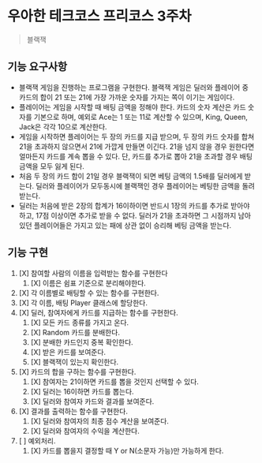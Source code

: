 # 우아한 테크코스 프리코스 3주차

> 블랙잭

## 기능 요구사항

- 블랙잭 게임을 진행하는 프로그램을 구현한다. 블랙잭 게임은 딜러와 플레이어 중 카드의 합이 21 또는 21에 가장 가까운 숫자를 가지는 쪽이 이기는 게임이다.
- 플레이어는 게임을 시작할 때 배팅 금액을 정해야 한다. 카드의 숫자 계산은 카드 숫자를 기본으로 하며, 예외로 Ace는 1 또는 11로 계산할 수 있으며, King, Queen, Jack은 각각 10으로 계산한다.
- 게임을 시작하면 플레이어는 두 장의 카드를 지급 받으며, 두 장의 카드 숫자를 합쳐 21을 초과하지 않으면서 21에 가깝게 만들면 이긴다. 21을 넘지 않을 경우 원한다면 얼마든지 카드를 계속 뽑을 수 있다. 단, 카드를 추가로 뽑아 21을 초과할 경우 배팅 금액을 모두 잃게 된다.
- 처음 두 장의 카드 합이 21일 경우 블랙잭이 되면 베팅 금액의 1.5배를 딜러에게 받는다. 딜러와 플레이어가 모두동시에 블랙잭인 경우 플레이어는 베팅한 금액을 돌려받는다.
- 딜러는 처음에 받은 2장의 합계가 16이하이면 반드시 1장의 카드를 추가로 받아야 하고, 17점 이상이면 추가로 받을 수 없다. 딜러가 21을 초과하면 그 시점까지 남아 있던 플레이어들은 가지고 있는 패에 상관 없이 승리해 베팅 금액을 받는다.

## 기능 구현

1. [X] 참여할 사람의 이름을 입력받는 함수를 구현한다
   1. [X] 이름은 쉼표 기준으로 분리해야한다.
2. [X] 각 이름별로 배팅할 수 있는 함수를 구현한다.
3. [X] 각 이름, 배팅 Player 클래스에 할당한다.
4. [X] 딜러, 참여자에게 카드를 지급하는 함수를 구현한다.
   1. [X] 모든 카드 종류를 가지고 온다.
   2. [X] Random 카드를 분배한다.
   3. [X] 분배한 카드인지 중복 확인한다.
   4. [X] 받은 카드를 보여준다.
   5. [X] 블랙잭이 있는지 확인한다.
5. [X] 카드의 합을 구하는 함수를 구현한다.
   1. [X] 참여자는 21이하면 카드를 뽑을 것인지 선택할 수 있다.
   2. [X] 딜러는 16이하면 카드를 뽑는다.
   3. [X] 딜러와 참여자 카드와 결과를 보여준다. 
6. [X] 결과를 출력하는 함수를 구현한다.
   1. [X] 딜러와 참여자의 최종 점수 계산을 보여준다.
   2. [X] 딜러와 참여자의 수익을 계산한다.
7. [  ] 예외처리.
   1. [X] 카드를 뽑을지 결정할 때 Y or N(소문자 가능)만 가능하게 한다.